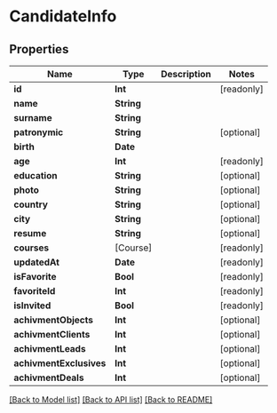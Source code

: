 # CandidateInfo

## Properties
Name | Type | Description | Notes
------------ | ------------- | ------------- | -------------
**id** | **Int** |  | [readonly] 
**name** | **String** |  | 
**surname** | **String** |  | 
**patronymic** | **String** |  | [optional] 
**birth** | **Date** |  | 
**age** | **Int** |  | [readonly] 
**education** | **String** |  | [optional] 
**photo** | **String** |  | [optional] 
**country** | **String** |  | [optional] 
**city** | **String** |  | [optional] 
**resume** | **String** |  | [optional] 
**courses** | [Course] |  | [readonly] 
**updatedAt** | **Date** |  | [readonly] 
**isFavorite** | **Bool** |  | [readonly] 
**favoriteId** | **Int** |  | [readonly] 
**isInvited** | **Bool** |  | [readonly] 
**achivmentObjects** | **Int** |  | [optional] 
**achivmentClients** | **Int** |  | [optional] 
**achivmentLeads** | **Int** |  | [optional] 
**achivmentExclusives** | **Int** |  | [optional] 
**achivmentDeals** | **Int** |  | [optional] 

[[Back to Model list]](../README.md#documentation-for-models) [[Back to API list]](../README.md#documentation-for-api-endpoints) [[Back to README]](../README.md)


